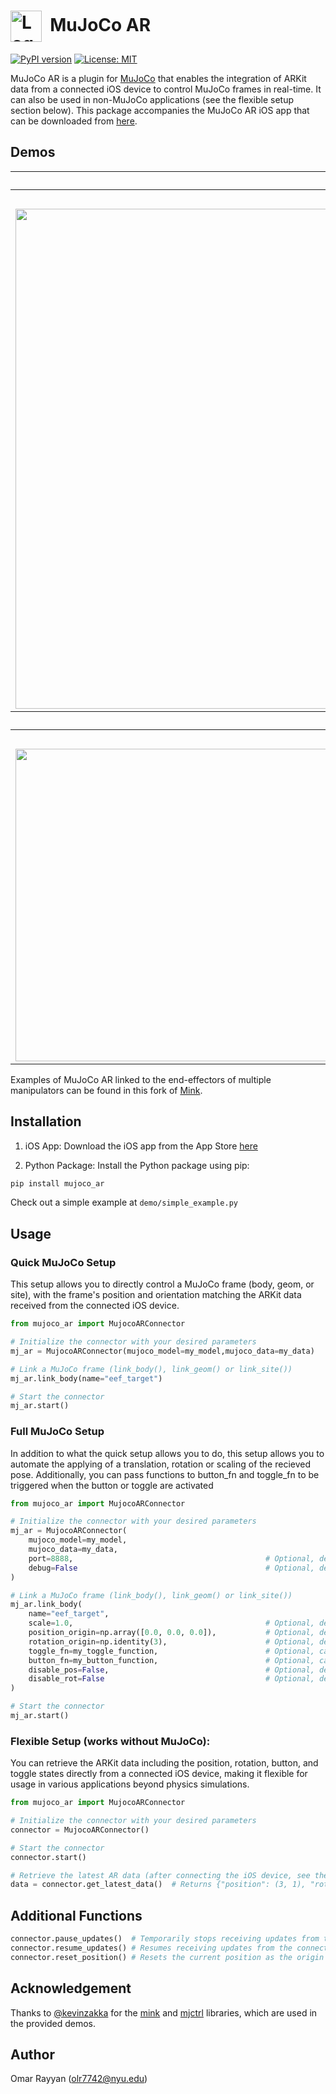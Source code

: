 # <img src="https://github.com/user-attachments/assets/9b731c7f-7ad1-4607-90aa-f6ff1830a936" width="50" align="center" alt="Logo">&nbsp;&nbsp;MuJoCo AR

[![PyPI version](https://img.shields.io/pypi/v/mujoco_ar)](https://pypi.org/project/mujoco_ar/) [![License: MIT](https://img.shields.io/badge/License-MIT-yellow.svg)](https://opensource.org/licenses/MIT)

MuJoCo AR is a plugin for [MuJoCo](https://github.com/google-deepmind/mujoco) that enables the integration of ARKit data from a connected iOS device to control MuJoCo frames in real-time. It can also be used in non-MuJoCo applications (see the flexible setup section below). This package accompanies the MuJoCo AR iOS app that can be downloaded from [here](www.orayyan.com).

## Demos

<table>
  <tr>
    <th colspan="4">
         Position Control
      </th>
  </tr>
  <tr>
    <th colspan="2">
          <a href="https://github.com/omarrayyann/mujoco_fruit_picking" target="_blank">MuJoCo Fruits Pick and Place</a>
      </th>
      <th colspan="2">
          <a href="https://github.com/omarrayyann/mujoco_pusht" target="_blank">MuJoCo PushT</a>
      </th>
  </tr>
  <tr>
    <td><img src="https://github.com/user-attachments/assets/3d496ce1-0b5d-4a1f-a6d2-dc2e19d1e3d8" width="800px" /></td>
    <td><img src="https://github.com/user-attachments/assets/8fd2b0ae-f90a-4df5-b114-3feac7c87e37" width="800px" /></td>
    <td><img src="https://github.com/user-attachments/assets/c1e927c5-a4af-4c95-a6d0-fe7f8a026c34" width="800px" /></td>
    <td><img src="https://github.com/user-attachments/assets/a58ed764-4e05-40a5-b26a-5bd896584f34" width="800px" /></td>
  </tr>
  <tr>
    <th colspan="4">
         Position and Rotation Control
      </th>
  </tr>
   <tr>
    <th colspan="2">
          <a href="https://github.com/omarrayyann/mujoco_study_desk" target="_blank">MuJoCo Study Desk</a>
      </th>
      <th colspan="2">
          <a href="https://github.com/omarrayyann/mujoco_blocks_stacking" target="_blank">MuJoCo Blocks Stacking</a>
      </th>
  </tr>
  <tr>
    <td><img src="https://github.com/user-attachments/assets/e70569ce-5ade-4161-95ab-007b1d612e0a" width="500px" /></td>
    <td><img src="https://github.com/user-attachments/assets/88635d5e-63f3-41b3-af83-3af03588c84f" width="500px" /></td>
    <td><img src="https://github.com/user-attachments/assets/dbb1dbb7-5dff-4c24-88fb-9f4b8afd7d8b" width="500px" /></td>
    <td><img src="https://github.com/user-attachments/assets/df43bb40-6e58-4e94-8d1c-a4fa90359d65" width="500px" /></td>
  </tr>
</table>

Examples of MuJoCo AR linked to the end-effectors of multiple manipulators can be found in this fork of [Mink](https://github.com/omarrayyann/mink-mujocoAR).

## Installation

1. iOS App: Download the iOS app from the App Store [here](www.orayyan.com)

2. Python Package: Install the Python package using pip:

```bash
pip install mujoco_ar
```

Check out a simple example at ```demo/simple_example.py```

## Usage

### Quick MuJoCo Setup

This setup allows you to directly control a MuJoCo frame (body, geom, or site), with the frame's position and orientation matching the ARKit data received from the connected iOS device.

```python
from mujoco_ar import MujocoARConnector

# Initialize the connector with your desired parameters
mj_ar = MujocoARConnector(mujoco_model=my_model,mujoco_data=my_data)

# Link a MuJoCo frame (link_body(), link_geom() or link_site())
mj_ar.link_body(name="eef_target")

# Start the connector
mj_ar.start()
```
### Full MuJoCo Setup

In addition to what the quick setup allows you to do, this setup allows you to automate the applying of a translation, rotation or scaling of the recieved pose. Additionally, you can pass functions to button_fn and toggle_fn to be triggered when the button or toggle are activated

```python
from mujoco_ar import MujocoARConnector

# Initialize the connector with your desired parameters
mj_ar = MujocoARConnector(
    mujoco_model=my_model, 
    mujoco_data=my_data, 
    port=8888,                                           # Optional, defaults to 8888 if not provided
    debug=False                                          # Optional, defaults to False if not provided
)

# Link a MuJoCo frame (link_body(), link_geom() or link_site())
mj_ar.link_body(
    name="eef_target",
    scale=1.0,                                           # Optional, defaults to 1.0 if not provided
    position_origin=np.array([0.0, 0.0, 0.0]),           # Optional, defaults to [0, 0, 0] if not provided
    rotation_origin=np.identity(3),                      # Optional, defaults to I(3) if not provided
    toggle_fn=my_toggle_function,                        # Optional, calls nothing if not provided
    button_fn=my_button_function,                        # Optional, calls nothing if not provided
    disable_pos=False,                                   # Optional, defaults to False if not provided
    disable_rot=False                                    # Optional, defaults to False if not provided
)

# Start the connector
mj_ar.start()
```

### Flexible Setup (works without MuJoCo):

You can retrieve the ARKit data including the position, rotation, button, and toggle states directly from a connected iOS device, making it flexible for usage in various applications beyond physics simulations.

```python
from mujoco_ar import MujocoARConnector

# Initialize the connector with your desired parameters
connector = MujocoARConnector()

# Start the connector
connector.start()

# Retrieve the latest AR data (after connecting the iOS device, see the guide below)
data = connector.get_latest_data()  # Returns {"position": (3, 1), "rotation": (3, 3), "button": bool, "toggle": bool}
```
## Additional Functions

```python
connector.pause_updates()  # Temporarily stops receiving updates from the connected device.
connector.resume_updates() # Resumes receiving updates from the connected device.
connector.reset_position() # Resets the current position as the origin (0,0,0).

```

## Acknowledgement

Thanks to  [@kevinzakka](https://www.github.com/kevinzakka) for the [mink](https://github.com/kevinzakka/mink) and [mjctrl](https://github.com/kevinzakka/mjctrl) libraries, which are used in the provided demos.

## Author

Omar Rayyan (olr7742@nyu.edu)
